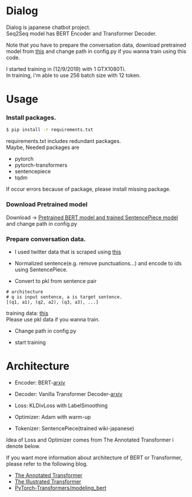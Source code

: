 # Dialog
Dialog is japanese chatbot project.  
Seq2Seq model has BERT Encoder and Transformer Decoder.

Note that you have to prepare the conversation data,
download pretrained model from [this](https://drive.google.com/drive/folders/1Zsm9DD40lrUVu6iAnIuTH2ODIkh-WM-O)
and change path in config.py
if you wanna train using this code.  

I started training in (12/9/2019) with 1 GTX1080Ti.  
In training, i'm able to use 256 batch size with 12 token.

# Usage
### Install packages.  
```bash
$ pip install -r requirements.txt
```
requirements.txt includes redundant packages.  
Maybe, Needed packages are

- pytorch
- pytorch-transformers
- sentencepiece
- tqdm

If occur errors because of package, please install missing package.

### Download Pretrained model
Download -> [Pretrained BERT model and trained SentencePiece model](https://drive.google.com/drive/folders/1Zsm9DD40lrUVu6iAnIuTH2ODIkh-WM-O)  
and change path in config.py

### Prepare conversation data.  

- I used twitter data that is scraped using [this](https://qiita.com/gacky01/items/89c6c626848417391438)

- Normalized sentence(e.g. remove punctuations...) and encode to ids using SentencePiece.

- Convert to pkl from sentence pair  
```
# architecture
# q is input sentence, a is target sentence.
[(q1, a1), (q2, a2), (q3, a3), ...]
```
training data:  [this](https://drive.google.com/open?id=1VAL11Bv0sTo05x4ZeYpW7WXCWLkdwiJW)  
Please use pkl data if you wanna train.
- Change path in config.py

- start training

# Architecture
- Encoder: BERT-[arxiv](https://arxiv.org/abs/1810.04805)  
- Decoder: Vanilla Transformer Decoder-[arxiv](https://arxiv.org/abs/1706.03762)

- Loss: KLDivLoss with LabelSmoothing
- Optimizer: Adam with warm-up

- Tokenizer: SentencePiece(trained wiki-japanese)

Idea of Loss and Optimizer comes from The Annotated Transformer i denote below.

If you want more information about architecture of BERT or Transformer, please refer to the following blog.

- [The Annotated Transformer](http://nlp.seas.harvard.edu/2018/04/03/attention.html)
- [The Illustrated Transformer](http://jalammar.github.io/illustrated-transformer/)
- [PyTorch-Transformers/modeling_bert](https://github.com/huggingface/pytorch-transformers/blob/master/pytorch_transformers/modeling_bert.py)
